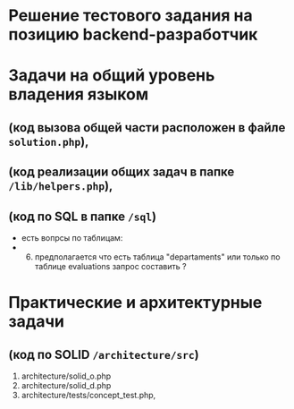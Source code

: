 # Решение тестового задания на позицию backend-разработчик

# Задачи на общий уровень владения языком
## (код вызова общей части расположен в файле `solution.php`), 
## (код реализации общих задач в папке `/lib/helpers.php`),
## (код по SQL в папке `/sql`) 
* есть вопрсы по таблицам:
* 6. предполагается что есть таблица "departaments" или только по таблице evaluations запрос составить ?

# Практические и архитектурные задачи
## (код по SOLID `/architecture/src`)

1. architecture/solid_o.php
2. architecture/solid_d.php
3. architecture/tests/concept_test.php, 
```

```



